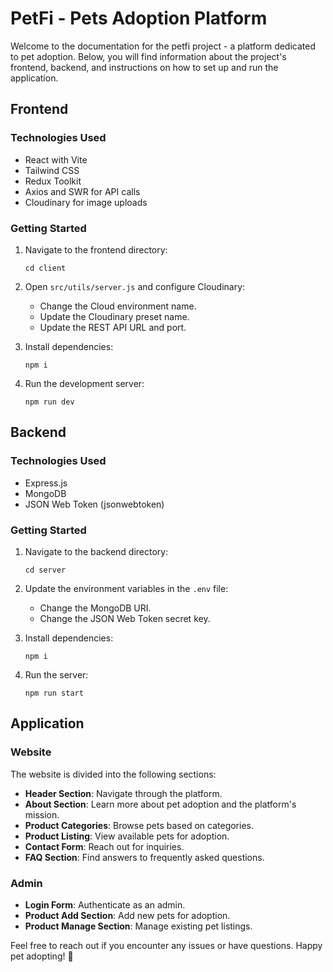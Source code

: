 # PetFi - Pets Adoption Platform

Welcome to the documentation for the petfi project - a platform dedicated to pet adoption. Below, you will find information about the project's frontend, backend, and instructions on how to set up and run the application.

## Frontend

### Technologies Used

- React with Vite
- Tailwind CSS
- Redux Toolkit
- Axios and SWR for API calls
- Cloudinary for image uploads

### Getting Started

1. Navigate to the frontend directory:

   ```
   cd client
   ```

2. Open `src/utils/server.js` and configure Cloudinary:

   - Change the Cloud environment name.
   - Update the Cloudinary preset name.
   - Update the REST API URL and port.

3. Install dependencies:

   ```
   npm i
   ```

4. Run the development server:

   ```
   npm run dev
   ```

## Backend

### Technologies Used

- Express.js
- MongoDB
- JSON Web Token (jsonwebtoken)

### Getting Started

1. Navigate to the backend directory:

   ```
   cd server
   ```

2. Update the environment variables in the `.env` file:

   - Change the MongoDB URI.
   - Change the JSON Web Token secret key.

3. Install dependencies:

   ```
   npm i
   ```

4. Run the server:

   ```
   npm run start
   ```

## Application

### Website

The website is divided into the following sections:

- **Header Section**: Navigate through the platform.
- **About Section**: Learn more about pet adoption and the platform's mission.
- **Product Categories**: Browse pets based on categories.
- **Product Listing**: View available pets for adoption.
- **Contact Form**: Reach out for inquiries.
- **FAQ Section**: Find answers to frequently asked questions.

### Admin

- **Login Form**: Authenticate as an admin.
- **Product Add Section**: Add new pets for adoption.
- **Product Manage Section**: Manage existing pet listings.


Feel free to reach out if you encounter any issues or have questions. Happy pet adopting! 🐾
